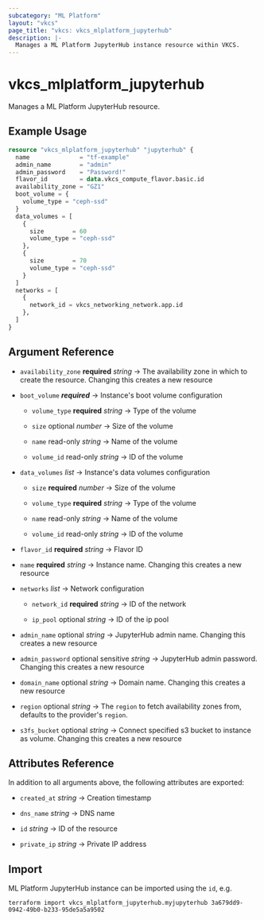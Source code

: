 ```yaml
---
subcategory: "ML Platform"
layout: "vkcs"
page_title: "vkcs: vkcs_mlplatform_jupyterhub"
description: |-
  Manages a ML Platform JupyterHub instance resource within VKCS.
---
```


# vkcs_mlplatform_jupyterhub

Manages a ML Platform JupyterHub resource.

## Example Usage
```terraform
resource "vkcs_mlplatform_jupyterhub" "jupyterhub" {
  name              = "tf-example"
  admin_name        = "admin"
  admin_password    = "Password!"
  flavor_id         = data.vkcs_compute_flavor.basic.id
  availability_zone = "GZ1"
  boot_volume = {
    volume_type = "ceph-ssd"
  }
  data_volumes = [
    {
      size        = 60
      volume_type = "ceph-ssd"
    },
    {
      size        = 70
      volume_type = "ceph-ssd"
    }
  ]
  networks = [
    {
      network_id = vkcs_networking_network.app.id
    },
  ]
}
```

## Argument Reference
- `availability_zone` **required** *string* &rarr;  The availability zone in which to create the resource. Changing this creates a new resource

- `boot_volume` ***required*** &rarr;  Instance's boot volume configuration
  - `volume_type` **required** *string* &rarr;  Type of the volume

  - `size` optional *number* &rarr;  Size of the volume

  - `name` read-only *string* &rarr;  Name of the volume

  - `volume_id` read-only *string* &rarr;  ID of the volume


- `data_volumes`  *list* &rarr;  Instance's data volumes configuration
  - `size` **required** *number* &rarr;  Size of the volume

  - `volume_type` **required** *string* &rarr;  Type of the volume

  - `name` read-only *string* &rarr;  Name of the volume

  - `volume_id` read-only *string* &rarr;  ID of the volume


- `flavor_id` **required** *string* &rarr;  Flavor ID

- `name` **required** *string* &rarr;  Instance name. Changing this creates a new resource

- `networks`  *list* &rarr;  Network configuration
  - `network_id` **required** *string* &rarr;  ID of the network

  - `ip_pool` optional *string* &rarr;  ID of the ip pool


- `admin_name` optional *string* &rarr;  JupyterHub admin name. Changing this creates a new resource

- `admin_password` optional sensitive *string* &rarr;  JupyterHub admin password. Changing this creates a new resource

- `domain_name` optional *string* &rarr;  Domain name. Changing this creates a new resource

- `region` optional *string* &rarr;  The `region` to fetch availability zones from, defaults to the provider's `region`.

- `s3fs_bucket` optional *string* &rarr;  Connect specified s3 bucket to instance as volume. Changing this creates a new resource


## Attributes Reference
In addition to all arguments above, the following attributes are exported:
- `created_at` *string* &rarr;  Creation timestamp

- `dns_name` *string* &rarr;  DNS name

- `id` *string* &rarr;  ID of the resource

- `private_ip` *string* &rarr;  Private IP address



## Import

ML Platform JupyterHub instance can be imported using the `id`, e.g.
```shell
terraform import vkcs_mlplatform_jupyterhub.myjupyterhub 3a679dd9-0942-49b0-b233-95de5a5a9502
```

